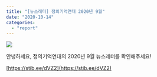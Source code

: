 ```yaml
---
title: "[뉴스레터] 정의기억연대 2020년 9월"
date: "2020-10-14"
categories: 
  - "report"
---
```


![](https://r2.womenandwar.net/2020/10/6943_1602134806-1024x576.png)

안녕하세요, 정의기억연대의 2020년 9월 뉴스레터를 확인해주세요!

[https://stib.ee/dVZ2](https://stib.ee/dVZ2)
